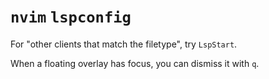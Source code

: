# `nvim` `lspconfig`

For "other clients that match the filetype", try `LspStart`.

When a floating overlay has focus, you can dismiss it with `q`.
